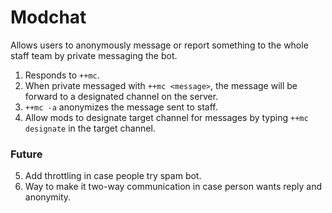 # Modchat

Allows users to anonymously message or report something to the whole staff team by private messaging the bot.

1. Responds to `++mc`.
2. When private messaged with `++mc <message>`, the message will be forward to a designated channel on the server.
3. `++mc -a` anonymizes the message sent to staff.
4. Allow mods to designate target channel for messages by typing `++mc designate` in the target channel.

### Future

5. Add throttling in case people try spam bot.
6. Way to make it two-way communication in case person wants reply and anonymity.
